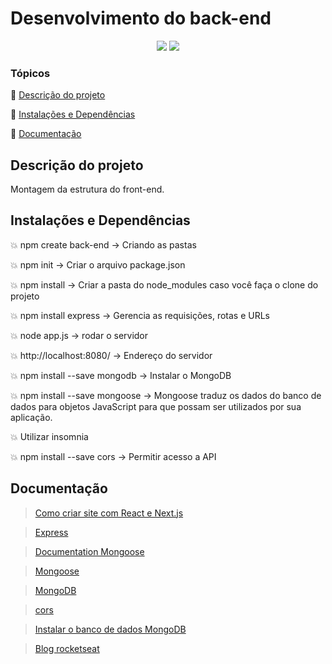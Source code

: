 <h1>Desenvolvimento do back-end</h1> 

<p align="center">
  <img src="https://img.shields.io/static/v1?label=Linguagem&message=react.JS&color=blue&style=for-the-badge&logo=REACTJS"/>

  <img src="https://img.shields.io/static/v1?label=Linguagem&message=next.JS&color=black&style=for-the-badge&logo=NEXTJS"/>
</p>

### Tópicos 

:small_blue_diamond: [Descrição do projeto](#descrição-do-projeto)

:small_blue_diamond: [Instalações e Dependências](#instalações-e-dependências)

:small_blue_diamond: [Documentação](#documentação)

## Descrição do projeto 

<p align="justify">
Montagem da estrutura do front-end.
</p>

## Instalações e Dependências

:boom: npm create back-end -> Criando as pastas

:boom: npm init -> Criar o arquivo package.json

:boom: npm install -> Criar a pasta do node_modules caso você faça o clone do projeto

:boom: npm install express -> Gerencia as requisições, rotas e URLs

:boom: node app.js → rodar o servidor

:boom: http://localhost:8080/ -> Endereço do servidor

:boom: npm install --save mongodb -> Instalar o MongoDB

:boom: npm install --save mongoose -> Mongoose traduz os dados do banco de dados para objetos JavaScript para que possam ser utilizados por sua aplicação.

:boom: Utilizar insomnia

:boom: npm install --save cors -> Permitir acesso a API

## Documentação

> <a href="https://www.youtube.com/playlist?list=PLmY5AEiqDWwCKtqpOg7z4sJQLlULms9_K" target="_blank">Como criar site com React e Next.js</a>

> <a href="https://www.npmjs.com/package/express" target="_blank">Express</a>

> <a href="https://www.npmjs.com/package/mongoose" target="_blank">Documentation Mongoose</a>

> <a href="https://mongoosejs.com/docs/" target="_blank">Mongoose</a>

> <a href="https://www.mongodb.com/try/download/community" target="_blank">MongoDB</a>

> <a href="https://www.npmjs.com/package/cors" target="_blank">cors</a>

> <a href="https://www.youtube.com/watch?v=RKeaoHQ0Mm4" target="_blank">Instalar o banco de dados MongoDB</a>

> <a href="https://blog.rocketseat.com.br/" target="_blank">Blog rocketseat</a>